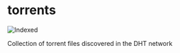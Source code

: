 torrents 
========
![Indexed](https://img.shields.io/badge/indexed-140866-blue)

Collection of torrent files discovered in the DHT network
